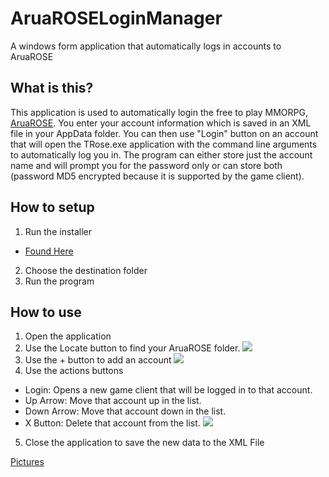 # AruaROSELoginManager
A windows form application that automatically logs in accounts to AruaROSE

## What is this?
This application is used to automatically login the free to play MMORPG, [AruaROSE](http://www.aruarose.com). You enter your account information which is saved in an XML file in your AppData folder. You can then use "Login" button on an account that will open the TRose.exe application with the command line arguments to automatically log you in. The program can either store just the account name and will prompt you for the password only or can store both (password MD5 encrypted because it is supported by the game client).

## How to setup
1. Run the installer
  + [Found Here]()
2. Choose the destination folder
3. Run the program

## How to use
1. Open the application
2. Use the Locate button to find your AruaROSE folder.
![](http://i.imgur.com/H1EWFsa.png)
3. Use the + button to add an account
![](http://i.imgur.com/8ntVdtM.png)
4. Use the actions buttons
  + Login: Opens a new game client that will be logged in to that account.
  + Up Arrow: Move that account up in the list.
  + Down Arrow: Move that account down in the list.
  + X Button: Delete that account from the list.
![](http://i.imgur.com/nl2Xczr.png)
5. Close the application to save the new data to the XML File

[Pictures](http://imgur.com/a/F66iz)
